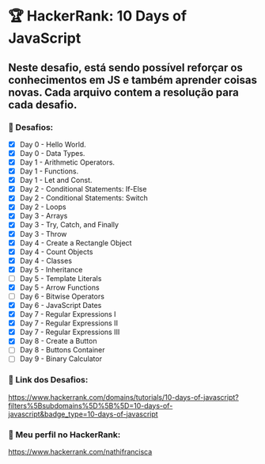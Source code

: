 # :trophy: **HackerRank:** 10 Days of JavaScript

## Neste desafio, está sendo possível reforçar os conhecimentos em JS e também aprender coisas novas. Cada arquivo contem a resolução para cada desafio.


### :pushpin: Desafios:

- [X] Day 0 - Hello World.  
- [X] Day 0 - Data Types.  
- [X] Day 1 - Arithmetic Operators.  
- [X] Day 1 - Functions.  
- [X] Day 1 - Let and Const.  
- [X] Day 2 - Conditional Statements: If-Else 
- [X] Day 2 - Conditional Statements: Switch
- [X] Day 2 - Loops
- [X] Day 3 - Arrays
- [X] Day 3 - Try, Catch, and Finally
- [X] Day 3 - Throw
- [X] Day 4 - Create a Rectangle Object
- [X] Day 4 - Count Objects
- [X] Day 4 - Classes
- [X] Day 5 - Inheritance
- [ ] Day 5 - Template Literals
- [X] Day 5 - Arrow Functions
- [ ] Day 6 - Bitwise Operators
- [X] Day 6 - JavaScript Dates
- [X] Day 7 - Regular Expressions I
- [X] Day 7 - Regular Expressions II
- [X] Day 7 - Regular Expressions III
- [X] Day 8 - Create a Button
- [ ] Day 8 - Buttons Container
- [ ] Day 9 - Binary Calculator

### :link: Link dos Desafios:
  
  https://www.hackerrank.com/domains/tutorials/10-days-of-javascript?filters%5Bsubdomains%5D%5B%5D=10-days-of-javascript&badge_type=10-days-of-javascript

### :link: Meu perfil no HackerRank: 

  https://www.hackerrank.com/nathifrancisca